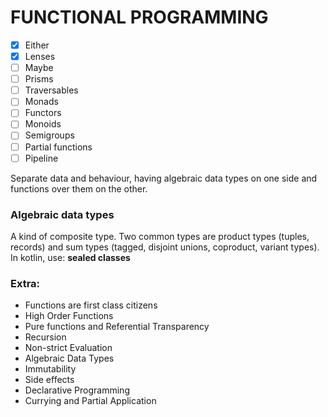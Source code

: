 # FUNCTIONAL PROGRAMMING

- [x] Either
- [x] Lenses
- [ ] Maybe
- [ ] Prisms
- [ ] Traversables
- [ ] Monads
- [ ] Functors
- [ ] Monoids
- [ ] Semigroups
- [ ] Partial functions
- [ ] Pipeline

Separate data and behaviour, having algebraic data types on one side and functions over them on the other.

### Algebraic data types
A kind of composite type. Two common types are product types (tuples, records) and sum types (tagged, disjoint unions,
coproduct, variant types). In kotlin, use: **sealed classes**

### Extra:

- Functions are first class citizens
- High Order Functions
- Pure functions and Referential Transparency
- Recursion
- Non-strict Evaluation
- Algebraic Data Types
- Immutability
- Side effects
- Declarative Programming
- Currying and Partial Application
